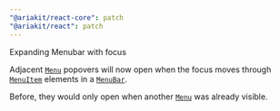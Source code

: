 ```yaml
---
"@ariakit/react-core": patch
"@ariakit/react": patch
---
```


Expanding Menubar with focus

Adjacent [`Menu`](https://ariakit.org/reference/menu) popovers will now open when the focus moves through [`MenuItem`](https://ariakit.org/reference/menu-item) elements in a [`MenuBar`](https://ariakit.org/reference/menu-bar).

Before, they would only open when another [`Menu`](https://ariakit.org/reference/menu) was already visible.
